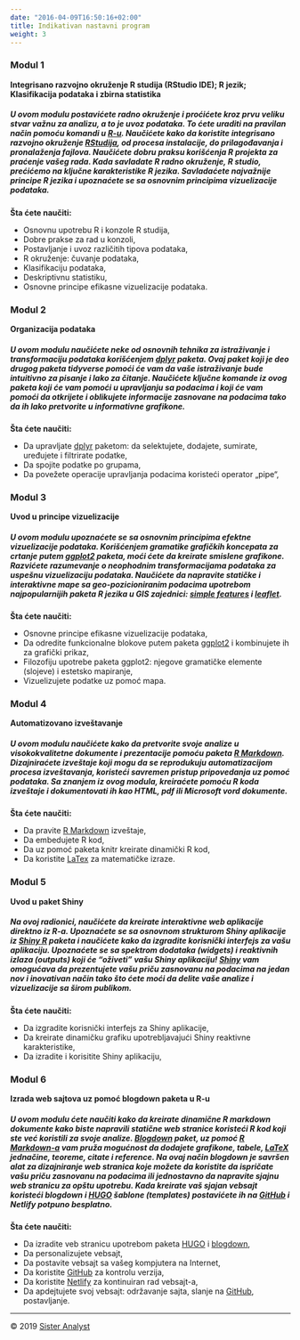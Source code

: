 ```yaml
---
date: "2016-04-09T16:50:16+02:00"
title: Indikativan nastavni program
weight: 3
---
```


### Modul 1

**Integrisano razvojno okruženje R studija (RStudio IDE); R jezik; Klasifikacija podataka i zbirna statistika**

##### U ovom modulu postavićete radno okruženje i proćićete kroz prvu veliku stvar važnu za analizu, a to je uvoz podataka. To ćete uraditi na pravilan način pomoću komandi u [R-u](https://www.r-project.org). Naučićete kako da koristite integrisano razvojno okruženje [RStudija](https://rstudio.com), od procesa instalacije, do prilagođavanja i pronalaženja fajlova. Naučićete dobru praksu  korišćenja R projekta za praćenje vašeg rada. Kada savladate R radno okruženje, R studio, prećićemo na ključne karakteristike R jezika. Savladaćete najvažnije principe R jezika i upoznaćete se sa osnovnim principima vizuelizacije podataka.

**Šta ćete naučiti:**

* Osnovnu upotrebu R i konzole R studija,
* Dobre prakse za rad u konzoli,
* Postavljanje i uvoz različitih tipova podataka,
* R okruženje: čuvanje podataka,
* Klasifikaciju podataka,
* Deskriptivnu statistiku,
* Osnovne principe efikasne vizuelizacije podataka.


### Modul 2

**Organizacija podataka**

##### U ovom modulu naučićete neke od osnovnih tehnika za istraživanje i transformaciju podataka korišćenjem [dplyr](https://cran.r-project.org/web/packages/dplyr/index.html) paketa. Ovaj paket koji je deo drugog paketa tidyverse pomoći će vam da vaše istraživanje bude intuitivno za pisanje i lako za čitanje. Naučićete ključne komande iz ovog paketa koji će vam pomoći u upravljanju sa podacima i koji će vam pomoći da otkrijete i oblikujete informacije zasnovane na podacima tako da ih lako pretvorite u informativne grafikone. 

**Šta ćete naučiti:**

* Da upravljate [dplyr](https://cran.r-project.org/web/packages/dplyr/index.html) paketom: da selektujete, dodajete, sumirate, uređujete i filtrirate podatke,
* Da spojite podatke po grupama,
* Da povežete operacije upravljanja podacima koristeći operator „pipe“,


### Modul 3

**Uvod u principe vizuelizacije**

##### U ovom modulu upoznaćete se sa osnovnim principima efektne vizuelizacije podataka. Korišćenjem gramatike grafičkih koncepata za crtanje putem [ggplot2](https://cran.r-project.org/web/packages/ggplot2/index.html) paketa, moći ćete da kreirate smislene grafikone. Razvićete razumevanje o neophodnim transformacijama podataka za uspešnu vizuelizaciju podataka. Naučićete da napravite statičke i interaktivne mape sa geo-pozicioniranim podacima upotrebom najpopularnijih paketa R jezika u GIS zajednici: [simple features](https://cran.r-project.org/web/packages/sf/index.html) i [leaflet](https://cran.r-project.org/web/packages/leaflet/index.html).

**Šta ćete naučiti:**

* Osnovne principe efikasne vizuelizacije podataka,
* Da odredite funkcionalne blokove putem paketa [ggplot2](https://cran.r-project.org/web/packages/ggplot2/index.html) i kombinujete ih za grafički prikaz,
* Filozofiju upotrebe paketa ggplot2: njegove gramatičke elemente (slojeve) i estetsko mapiranje,
* Vizuelizujete podatke uz pomoć mapa.


### Modul 4

**Automatizovano izveštavanje**

##### U ovom modulu naučićete kako da pretvorite svoje analize u visokokvalitetne dokumente i prezentacije pomoću paketa [R Markdown](https://rmarkdown.rstudio.com). Dizajniraćete izveštaje koji mogu da se reprodukuju automatizacijom procesa izveštavanja, koristeći savremen pristup pripovedanja uz pomoć podataka. Sa znanjem iz ovog modula, kreiraćete pomoću R koda izveštaje i dokumentovati ih kao HTML, pdf ili Microsoft vord dokumente.

**Šta ćete naučiti:**

*	Da pravite [R Markdown](https://rmarkdown.rstudio.com) izveštaje,
*	Da embedujete R kod,
*	Da uz pomoć paketa knitr kreirate dinamički R kod,
*	Da koristite [LaTex](https://www.latex-project.org) za matematičke izraze.


### Modul 5

**Uvod u paket Shiny**

##### Na ovoj radionici, naučićete da kreirate interaktivne web aplikacije direktno iz R-a. Upoznaćete se sa osnovnom strukturom Shiny aplikacije iz [Shiny R](https://shiny.rstudio.com) paketa i naučićete kako da izgradite korisnički interfejs za vašu aplikaciju. Upoznaćete se sa spektrom dodataka (widgets) i reaktivnih izlaza (outputs) koji će “oživeti” vašu Shiny aplikaciju! [Shiny](https://cran.r-project.org/web/packages/shiny/index.html) vam omogućava da prezentujete vašu priču zasnovanu na podacima na jedan nov i inovativan način tako što ćete moći da delite vaše analize i vizuelizacije sa širom publikom.

**Šta ćete naučiti:**

* Da izgradite korisnički interfejs za Shiny aplikacije,
*	Da kreirate dinamičku grafiku upotrebljavajući Shiny reaktivne karakteristike,
* Da izradite i korisitite Shiny aplikaciju,


### Modul 6

**Izrada web sajtova uz pomoć blogdown paketa u R-u**

##### U ovom modulu ćete naučiti kako da kreirate dinamične R markdown dokumente kako biste napravili statične web stranice koristeći R kod koji ste već koristili za svoje analize. [Blogdown](https://bookdown.org/yihui/blogdown/) paket, uz pomoć [R Markdown-a](https://bookdown.org/yihui/rmarkdown/) vam pruža mogućnost da dodajete grafikone, tabele, [LaTeX](https://www.latex-project.org) jednačine, teoreme, citate i reference. Na ovaj način blogdown je savršen alat za dizajniranje web stranica koje možete da koristite da ispričate vašu priču zasnovanu na podacima ili jednostavno da napravite sjajnu web stranicu za opštu upotrebu. Kada kreirate vaš sjajan vebsajt koristeći blogdown i [HUGO](https://gohugo.io) šablone (templates) postavićete ih na [GitHub](https://github.com) i Netlify potpuno besplatno.  


**Šta ćete naučiti:**

*	Da izradite veb stranicu upotrebom paketa [HUGO](https://gohugo.io) i [blogdown](https://cran.r-project.org/web/packages/blogdown/index.html),
*	Da personalizujete vebsajt,
*	Da postavite vebsajt sa vašeg kompjutera na Internet,
*	Da koristite [GitHub](https://github.com/) za kontrolu verzija,
*	Da koristite [Netlify](https://www.netlify.com/) za kontinuiran rad vebsajt-a,
*	Da apdejtujete svoj vebsajt: održavanje sajta, slanje na [GitHub](https://github.com/), postavljanje.

-----------------------------
© 2019 [Sister Analyst](https://sisteranalyst.org)
